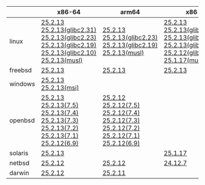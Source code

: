 ||x86-64|arm64|x86|ppc64le|armv7|armel|
| --- | --- | --- | --- | --- | --- | --- |
|linux|[25.2.13](https://github.com/roswell/sbcl_head/releases/download/25.2.13/sbcl-25.2.13-x86-64-linux-binary.tar.bz2)<br />[25.2.13(glibc2.31)](https://github.com/roswell/sbcl_head/releases/download/25.2.13/sbcl-25.2.13-x86-64-linux-glibc2.31-binary.tar.bz2)<br />[25.2.13(glibc2.23)](https://github.com/roswell/sbcl_head/releases/download/25.2.13/sbcl-25.2.13-x86-64-linux-glibc2.23-binary.tar.bz2)<br />[25.2.13(glibc2.19)](https://github.com/roswell/sbcl_head/releases/download/25.2.13/sbcl-25.2.13-x86-64-linux-glibc2.19-binary.tar.bz2)<br />[25.2.13(glibc2.10)](https://github.com/roswell/sbcl_head/releases/download/25.2.13/sbcl-25.2.13-x86-64-linux-glibc2.10-binary.tar.bz2)<br />[25.2.13(musl)](https://github.com/roswell/sbcl_head/releases/download/25.2.13/sbcl-25.2.13-x86-64-linux-musl-binary.tar.bz2)<br />|[25.2.13](https://github.com/roswell/sbcl_head/releases/download/25.2.13/sbcl-25.2.13-arm64-linux-binary.tar.bz2)<br />[25.2.13(glibc2.23)](https://github.com/roswell/sbcl_head/releases/download/25.2.13/sbcl-25.2.13-arm64-linux-glibc2.23-binary.tar.bz2)<br />[25.2.13(glibc2.19)](https://github.com/roswell/sbcl_head/releases/download/25.2.13/sbcl-25.2.13-arm64-linux-glibc2.19-binary.tar.bz2)<br />[25.2.13(musl)](https://github.com/roswell/sbcl_head/releases/download/25.2.13/sbcl-25.2.13-arm64-linux-musl-binary.tar.bz2)<br />|[25.2.13](https://github.com/roswell/sbcl_head/releases/download/25.2.13/sbcl-25.2.13-x86-linux-binary.tar.bz2)<br />[25.2.13(glibc2.31)](https://github.com/roswell/sbcl_head/releases/download/25.2.13/sbcl-25.2.13-x86-linux-glibc2.31-binary.tar.bz2)<br />[25.2.13(glibc2.23)](https://github.com/roswell/sbcl_head/releases/download/25.2.13/sbcl-25.2.13-x86-linux-glibc2.23-binary.tar.bz2)<br />[25.2.13(glibc2.19)](https://github.com/roswell/sbcl_head/releases/download/25.2.13/sbcl-25.2.13-x86-linux-glibc2.19-binary.tar.bz2)<br />[25.2.12(glibc2.10)](https://github.com/roswell/sbcl_head/releases/download/25.2.12/sbcl-25.2.12-x86-linux-glibc2.10-binary.tar.bz2)<br />[25.1.17(musl)](https://github.com/roswell/sbcl_head/releases/download/25.1.17/sbcl-25.1.17-x86-linux-musl-binary.tar.bz2)<br />|[25.2.13](https://github.com/roswell/sbcl_head/releases/download/25.2.13/sbcl-25.2.13-ppc64le-linux-binary.tar.bz2)<br />[25.2.13(glibc2.23)](https://github.com/roswell/sbcl_head/releases/download/25.2.13/sbcl-25.2.13-ppc64le-linux-glibc2.23-binary.tar.bz2)<br />[25.2.13(glibc2.19)](https://github.com/roswell/sbcl_head/releases/download/25.2.13/sbcl-25.2.13-ppc64le-linux-glibc2.19-binary.tar.bz2)<br />|[25.2.12](https://github.com/roswell/sbcl_head/releases/download/25.2.12/sbcl-25.2.12-armv7-linux-binary.tar.bz2)<br />|[25.1.17](https://github.com/roswell/sbcl_head/releases/download/25.1.17/sbcl-25.1.17-armel-linux-binary.tar.bz2)<br />|
|freebsd|[25.2.13](https://github.com/roswell/sbcl_head/releases/download/25.2.13/sbcl-25.2.13-x86-64-freebsd-binary.tar.bz2)<br />|[25.2.13](https://github.com/roswell/sbcl_head/releases/download/25.2.13/sbcl-25.2.13-arm64-freebsd-binary.tar.bz2)<br />|[25.2.13](https://github.com/roswell/sbcl_head/releases/download/25.2.13/sbcl-25.2.13-x86-freebsd-binary.tar.bz2)<br />||||
|windows|[25.2.13](https://github.com/roswell/sbcl_head/releases/download/25.2.13/sbcl-25.2.13-x86-64-windows-binary.tar.bz2)<br />[25.2.13(msi)](https://github.com/roswell/sbcl_head/releases/download/25.2.13/sbcl-25.2.13-x86-64-windows-binary.msi)<br />||||||
|openbsd|[25.2.13](https://github.com/roswell/sbcl_head/releases/download/25.2.13/sbcl-25.2.13-x86-64-openbsd-binary.tar.bz2)<br />[25.2.13(7.5)](https://github.com/roswell/sbcl_head/releases/download/25.2.13/sbcl-25.2.13-x86-64-openbsd-7.5-binary.tar.bz2)<br />[25.2.13(7.4)](https://github.com/roswell/sbcl_head/releases/download/25.2.13/sbcl-25.2.13-x86-64-openbsd-7.4-binary.tar.bz2)<br />[25.2.13(7.3)](https://github.com/roswell/sbcl_head/releases/download/25.2.13/sbcl-25.2.13-x86-64-openbsd-7.3-binary.tar.bz2)<br />[25.2.13(7.2)](https://github.com/roswell/sbcl_head/releases/download/25.2.13/sbcl-25.2.13-x86-64-openbsd-7.2-binary.tar.bz2)<br />[25.2.13(7.1)](https://github.com/roswell/sbcl_head/releases/download/25.2.13/sbcl-25.2.13-x86-64-openbsd-7.1-binary.tar.bz2)<br />[25.2.12(6.9)](https://github.com/roswell/sbcl_head/releases/download/25.2.12/sbcl-25.2.12-x86-64-openbsd-6.9-binary.tar.bz2)<br />|[25.2.12](https://github.com/roswell/sbcl_head/releases/download/25.2.12/sbcl-25.2.12-arm64-openbsd-binary.tar.bz2)<br />[25.2.12(7.5)](https://github.com/roswell/sbcl_head/releases/download/25.2.12/sbcl-25.2.12-arm64-openbsd-7.5-binary.tar.bz2)<br />[25.2.12(7.4)](https://github.com/roswell/sbcl_head/releases/download/25.2.12/sbcl-25.2.12-arm64-openbsd-7.4-binary.tar.bz2)<br />[25.2.12(7.3)](https://github.com/roswell/sbcl_head/releases/download/25.2.12/sbcl-25.2.12-arm64-openbsd-7.3-binary.tar.bz2)<br />[25.2.12(7.2)](https://github.com/roswell/sbcl_head/releases/download/25.2.12/sbcl-25.2.12-arm64-openbsd-7.2-binary.tar.bz2)<br />[25.2.12(7.1)](https://github.com/roswell/sbcl_head/releases/download/25.2.12/sbcl-25.2.12-arm64-openbsd-7.1-binary.tar.bz2)<br />[25.2.12(6.9)](https://github.com/roswell/sbcl_head/releases/download/25.2.12/sbcl-25.2.12-arm64-openbsd-6.9-binary.tar.bz2)<br />|||||
|solaris|[25.2.13](https://github.com/roswell/sbcl_head/releases/download/25.2.13/sbcl-25.2.13-x86-64-solaris-binary.tar.bz2)<br />||[25.1.17](https://github.com/roswell/sbcl_head/releases/download/25.1.17/sbcl-25.1.17-x86-solaris-binary.tar.bz2)<br />||||
|netbsd|[25.2.12](https://github.com/roswell/sbcl_head/releases/download/25.2.12/sbcl-25.2.12-x86-64-netbsd-binary.tar.bz2)<br />|[25.2.12](https://github.com/roswell/sbcl_head/releases/download/25.2.12/sbcl-25.2.12-arm64-netbsd-binary.tar.bz2)<br />|[24.12.7](https://github.com/roswell/sbcl_head/releases/download/24.12.7/sbcl-24.12.7-x86-netbsd-binary.tar.bz2)<br />||||
|darwin|[25.2.12](https://github.com/roswell/sbcl_head/releases/download/25.2.12/sbcl-25.2.12-x86-64-darwin-binary.tar.bz2)<br />|[25.2.11](https://github.com/roswell/sbcl_head/releases/download/25.2.11/sbcl-25.2.11-arm64-darwin-binary.tar.bz2)<br />|||||
